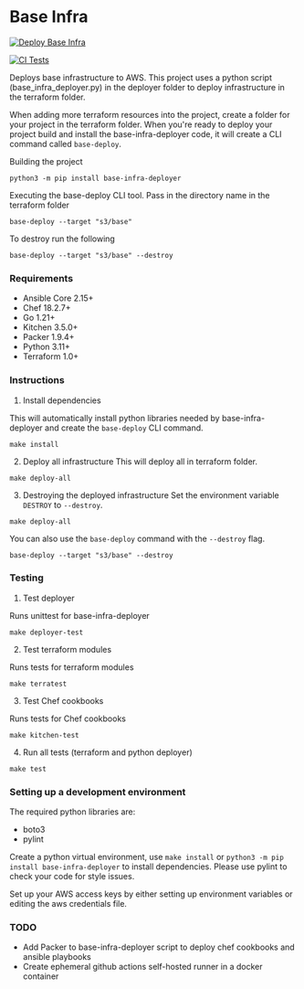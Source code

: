 # Base Infra
[![Deploy Base Infra](https://github.com/pafable/base-infra/actions/workflows/deploy.yml/badge.svg)](https://github.com/pafable/base-infra/actions/workflows/deploy.yml)

[![CI Tests](https://github.com/pafable/base-infra/actions/workflows/ci.yml/badge.svg)](https://github.com/pafable/base-infra/actions/workflows/ci.yml)

Deploys base infrastructure to AWS. 
This project uses a python script (base_infra_deployer.py) in the deployer folder to deploy infrastructure in the terraform folder.

When adding more terraform resources into the project, create a folder for your project in the terraform folder. 
When you're ready to deploy your project build and install the base-infra-deployer code, it will create a CLI command called `base-deploy`.

Building the project
```commandline
python3 -m pip install base-infra-deployer
```

Executing the base-deploy CLI tool. Pass in the directory name in the terraform folder
```commandline
base-deploy --target "s3/base"
```

To destroy run the following
```commandline
base-deploy --target "s3/base" --destroy
```


### Requirements
- Ansible Core 2.15+
- Chef 18.2.7+
- Go 1.21+
- Kitchen 3.5.0+
- Packer 1.9.4+
- Python 3.11+
- Terraform 1.0+

### Instructions
1. Install dependencies

This will automatically install python libraries needed by base-infra-deployer and create the `base-deploy` CLI command.
```commandline
make install
```

2. Deploy all infrastructure
This will deploy all in terraform folder.
```commandline
make deploy-all
```
3. Destroying the deployed infrastructure
Set the environment variable `DESTROY` to `--destroy`. 
```commandline
make deploy-all
```

You can also use the `base-deploy` command with the `--destroy` flag.
```commandline
base-deploy --target "s3/base" --destroy
```

### Testing
1. Test deployer

Runs unittest for base-infra-deployer
```commandline
make deployer-test
```

2. Test terraform modules


Runs tests for terraform modules
```commandline
make terratest
```

3. Test Chef cookbooks


Runs tests for Chef cookbooks
```commandline
make kitchen-test
```

4. Run all tests (terraform and python deployer)
```commandline
make test
```

### Setting up a development environment
The required python libraries are:
- boto3
- pylint

Create a python virtual environment, use `make install` or `python3 -m pip install base-infra-deployer` to install dependencies.
Please use pylint to check your code for style issues.

Set up your AWS access keys by either setting up environment variables or editing the aws credentials file.

### TODO
- Add Packer to base-infra-deployer script to deploy chef cookbooks and ansible playbooks
- Create ephemeral github actions self-hosted runner in a docker container
